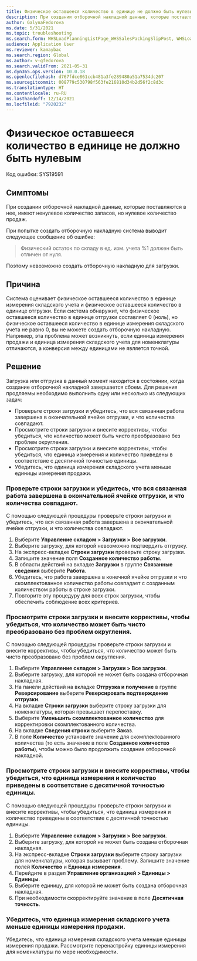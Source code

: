 ```yaml
---
title: Физическое оставшееся количество в единице не должно быть нулевым
description: При создании отборочной накладной данные, которые поставляются в нее, имеют ненулевое количество запасов, но нулевое количество продаж.
author: GalynaFedorova
ms.date: 5/31/2021
ms.topic: troubleshooting
ms.search.form: WHSLoadPlanningListPage_WHSSalesPackingSlipPost, WHSLoadTable_WHSSalesPackingSlipPost
audience: Application User
ms.reviewer: kamaybac
ms.search.region: Global
ms.author: v-gfedorova
ms.search.validFrom: 2021-05-31
ms.dyn365.ops.version: 10.0.18
ms.openlocfilehash: d767fdce861ccb481a3fe289480a51a7534dc207
ms.sourcegitcommit: 008779c530798f563fe216810d34b2d56f2c8d3c
ms.translationtype: HT
ms.contentlocale: ru-RU
ms.lasthandoff: 12/14/2021
ms.locfileid: "7920232"
---
```

# <a name="physical-remaining-quantity-in-the-unit-must-not-be-zero"></a>Физическое оставшееся количество в единице не должно быть нулевым

Код ошибки: SYS19591

## <a name="symptoms"></a>Симптомы

При создании отборочной накладной данные, которые поставляются в нее, имеют ненулевое количество запасов, но нулевое количество продаж.

При попытке создать отборочную накладную система выводит следующее сообщение об ошибке:

> Физический остаток по складу в ед. изм. учета %1 должен быть отличен от нуля.

Поэтому невозможно создать отборочную накладную для загрузки.

## <a name="cause"></a>Причина

Система оценивает физическое оставшееся количество в единице измерения складского учета и физическое оставшееся количество в единице отгрузки. Если система обнаружит, что физическое оставшееся количество в единице отгрузки составляет 0 (ноль), но физическое оставшееся количество в единице измерения складского учета не равно 0, вы не можете создать отборочную накладную. Например, эта проблема может возникнуть, если единица измерения продажи и единица измерения складского учета для номенклатуры отличаются, а конверсия между единицами не является точной.

## <a name="resolution"></a>Решение

Загрузка или отгрузка в данный момент находится в состоянии, когда создание отборочной накладной завершается сбоем. Для решения продляемы необходимо выполнить одну или несколько из следующих задач:

- Проверьте строки загрузки и убедитесь, что вся связанная работа завершена в окончательной ячейке отгрузки, и что количества совпадают.
- Просмотрите строки загрузки и внесите коррективы, чтобы убедиться, что количество может быть чисто преобразовано без проблем округления.
- Просмотрите строки загрузки и внесите коррективы, чтобы убедиться, что единица измерения и количество приведены в соответствие с десятичной точностью единицы.
- Убедитесь, что единица измерения складского учета меньше единицы измерения продажи.

### <a name="review-your-load-lines-and-make-sure-that-all-the-related-work-has-been-completed-at-the-final-shipping-location-and-that-the-quantities-match"></a>Проверьте строки загрузки и убедитесь, что вся связанная работа завершена в окончательной ячейке отгрузки, и что количества совпадают.

С помощью следующей процедуры проверьте строки загрузки и убедитесь, что вся связанная работа завершена в окончательной ячейке отгрузки, и что количества совпадают.

1. Выберите **Управление складом \> Загрузки \> Все загрузки**.
1. Выберите загрузку, для которой невозможно подтвердить отгрузку.
1. На экспресс-вкладке **Строки загрузки** проверьте строку загрузки.
1. Запишите значение поля **Созданное количество работы**.
1. В области действий на вкладке **Загрузки** в группе **Связанные сведения** выберите **Работа**.
1. Убедитесь, что работа завершена в конечной ячейке отгрузки и что скомплектованное количество работы совпадает с созданным количеством работы в строке загрузки.
1. Повторите эту процедуру для всех строк загрузки, чтобы обеспечить соблюдение всех критериев.

### <a name="review-your-load-lines-and-make-adjustments-to-ensure-that-the-quantity-can-be-cleanly-converted-without-rounding-issues"></a>Просмотрите строки загрузки и внесите коррективы, чтобы убедиться, что количество может быть чисто преобразовано без проблем округления.

С помощью следующей процедуры проверьте строки загрузки и внесите коррективы, чтобы убедиться, что количество может быть чисто преобразовано без проблем округления.

1. Выберите **Управление складом \> Загрузки \> Все загрузки**.
1. Выберите загрузку, для которой не может быть создана отборочная накладная.
1. На панели действий на вкладке **Отгрузка и получение** в группе **Реверсирование** выберите **Реверсировать подтверждение отгрузки**.
1. На вкладке **Строки загрузки** выберите строку загрузки для номенклатуры, которая превышает перепоставку.
1. Выберите **Уменьшить скомплектованное количество** для корректировки скомплектованного количества.
1. На вкладке **Сведения строки** выберите **Заказ**.
1. В поле **Количество** установите значение для скомплектованного количества (то есть значение в поле **Созданное количество работы**), чтобы можно было продолжить создание отборочной накладной.

### <a name="review-your-load-lines-and-make-adjustments-to-ensure-that-the-unit-and-quantity-are-aligned-with-the-decimal-precision-of-the-unit"></a>Просмотрите строки загрузки и внесите коррективы, чтобы убедиться, что единица измерения и количество приведены в соответствие с десятичной точностью единицы.

С помощью следующей процедуры проверьте строки загрузки и внесите коррективы, чтобы убедиться, что единица измерения и количество приведены в соответствие с десятичной точностью единицы.

1. Выберите **Управление складом \> Загрузки \> Все загрузки**.
1. Выберите загрузку, для которой не может быть создана отборочная накладная.
1. На экспресс-вкладке **Строки загрузки** выберите строку загрузки для номенклатуры, которая вызывает проблему. Запишите значение полей **Количество** и **Единица измерения**.
1. Перейдите в раздел **Управление организацией \> Единицы \> Единицы**.
1. Выберите единицу, для которой не может быть создана отборочная накладная.
1. При необходимости скорректируйте значение в поле **Десятичная точность**.

### <a name="make-sure-that-the-inventory-unit-of-measure-is-smaller-than-the-sales-unit-of-measure"></a>Убедитесь, что единица измерения складского учета меньше единицы измерения продажи.

Убедитесь, что единица измерения складского учета меньше единицы измерения продажи. Рассмотрите перенастройку единицы измерения для номенклатуры по мере необходимости.
